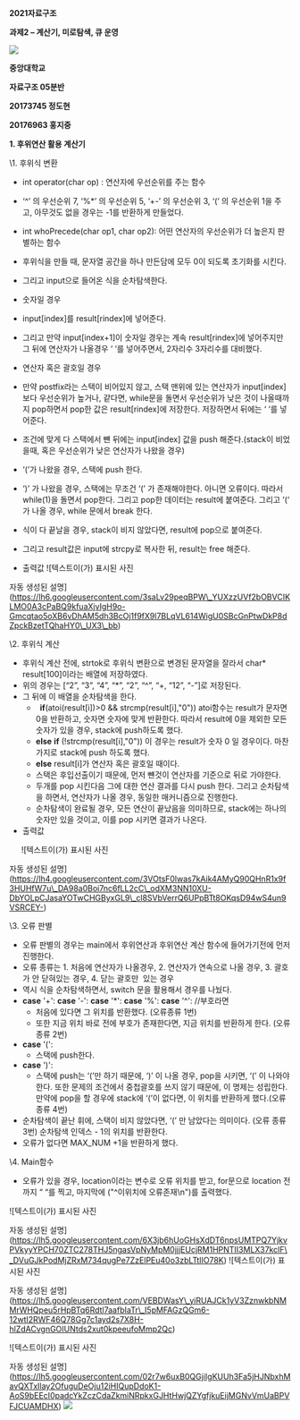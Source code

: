 ﻿**2021자료구조**

**과제2 – 계산기, 미로탐색, 큐 운영**



![](Aspose.Words.528f683e-cd7d-4f59-998b-9843abeea2d5.001.jpeg)




**중앙대학교**

**자료구조 05분반**

**20173745 정도현**

**20176963 홍지중**

**1. 후위연산 활용 계산기**

\1. 후위식 변환

- int operator(char op) : 연산자에 우선순위를 주는 함수
- ‘^’ 의 우선순위 7, ‘%\*’ 의 우선순위 5, ‘+-’ 의 우선순위 3, ‘(‘ 의 우선순위 1을 주고, 아무것도 없을 경우는 -1를 반환하게 만들었다.

- int whoPrecede(char op1, char op2): 어떤 연산자의 우선순위가 더 높은지 판별하는 함수
- 후위식을 만들 때, 문자열 공간을 하나 만든담에 모두 0이 되도록 초기화를 시킨다.
- 그리고 input으로 들어온 식을 순차탐색한다.
- 숫자일 경우
- input[index]를 result[rindex]에 넣어준다.
- 그리고 만약 input[index+1]이 숫자일 경우는 계속 result[rindex]에 넣어주지만 그 뒤에 연산자가 나올경우 ‘ ‘를 넣어주면서, 2자리수 3자리수를 대비했다.
- 연산자 혹은 괄호일 경우
- 만약 postfix라는 스택이 비어있지 않고, 스택 맨위에 있는 연산자가 input[index]보다 우선순위가 높거나, 같다면, while문을 돌면서 우선순위가 낮은 것이 나올때까지 pop하면서 pop한 값은 result[rindex]에 저장한다. 저장하면서 뒤에는 ‘ ‘를 넣어준다.
- 조건에 맞게 다 스택에서 뺸 뒤에는 input[index] 값을 push 해준다.(stack이 비었을때, 혹은 우선순위가 낮은 연산자가 나왔을 경우)
- ‘(’가 나왔을 경우, 스택에 push 한다.
- ‘)’ 가 나왔을 경우, 스택에는 무조건 ‘(’ 가 존재해야한다. 아니면 오류이다. 따라서 while(1)을 돌면서 pop한다. 그리고 pop한 데이터는 result에 붙여준다. 그리고 ‘(‘ 가 나올 경우, while 문에서 break 한다.
- 식이 다 끝날을 경우, stack이 비지 않았다면, result에 pop으로 붙여준다.
- 그리고 result값은 input에 strcpy로 복사한 뒤, result는 free 해준다.
- 출력값
  ![텍스트이(가) 표시된 사진

자동 생성된 설명](https://lh6.googleusercontent.com/3saLv29peqBPW\_YUXzzUVf2bOBVCIKLMO0A3cPaBQ9kfuaXjvIgH9o-Gmcqtao5oXB6vDhAM5dh3BcOj1f9fX9l7BLqVL614WigU0SBcGnPtwDkP8dZpckBzetTQhaHY0\_UX3\_bb)

\2. 후위식 계산

- 후위식 계산 전에, strtok로 후위식 변환으로 변경된 문자열을 잘라서 char\* result[100]이라는 배열에 저장하였다.
- 위의 경우는 [“2”, “3”, “4”, “\*”, “2”, “^”, “+, “12”, “-”]로 저장된다.
- 그 뒤에 이 배열을 순차탐색을 한다.
  - ` `**if**(atoi(result[i])>0 && strcmp(result[i],"0")) atoi함수는 result가 문자면 0을 반환하고, 숫자면 숫자에 맞게 반환한다. 따라서 result에 0을 제외한 모든 숫자가 있을 경우, stack에 push하도록 했다.
  - **else** **if** (!strcmp(result[i],"0")) 이 경우는 result가 숫자 0 일 경우이다. 마찬가지로 stack에 push 하도록 했다.
  - **else** result[i]가 연산자 혹은 괄호일 때이다.
  - 스택은 후입선출이기 때문에, 먼저 뺸것이 연산자를 기준으로 뒤로 가야한다. 
  - 두개를 pop 시킨다음 그에 대한 연산 결과를 다시 push 한다. 그리고 순차탐색을 하면서, 연산자가 나올 경우, 동일한 매커니즘으로 진행한다.
  - 순차탐색이 완료될 경우, 모든 연산이 끝났음을 의미하므로, stack에는 하나의 숫자만 있을 것이고, 이를 pop 시키면 결과가 나온다.
- 출력값

`	`![텍스트이(가) 표시된 사진

자동 생성된 설명](https://lh4.googleusercontent.com/3VOtsF0lwas7kAik4AMyQ90QHnR1x9f3HUHfW7u\_DA98a0Boi7nc6fLL2cC\_odXM3NN10XU-DbYOLpCJasaYOTwCHGByxGL9\_cl8SVbVerrQ6UPpBTt8OKqsD94wS4un9VSRCEY-)




\3. 오류 판별

- 오류 판별의 경우는 main에서 후위연산과 후위연산 계산 함수에 들어가기전에 먼저 진행한다.
- 오류 종류는 1. 처음에 연산자가 나올경우, 2. 연산자가 연속으로 나올 경우, 3. 괄호가 안 닫혀있는 경우, 4. 닫는 괄호만  있는 경우
- 역시 식을 순차탐색하면서, switch 문을 활용해서 경우를 나눴다.
- **case** '+': **case** '-': **case** '\*': **case** '%': **case** '^': //부호라면
  - 처음에 있다면 그 위치를 반환했다. (오류종류 1번)
  - 또한 지금 위치 바로 전에 부호가 존재한다면, 지금 위치를 반환하게 한다. (오류종류 2번)
- **case** '(': 
  - 스택에 push한다. 
- **case** ')': 
  - 스택에 push는 ‘(’만 하기 때문에, ‘)’ 이 나올 경우, pop을 시키면, ‘(’ 이 나와야한다. 또한 문제의 조건에서 중첩괄호를 쓰지 않기 때문에, 이 명제는 성립한다. 만약에 pop을 할 경우에 stack에 ‘(’이 없다면, 이 위치를 반환하게 했다.(오류종류 4번) 
- 순차탐색이 끝난 휘에, 스택이 비지 않았다면, ‘(’ 만 남았다는 의미이다. (오류 종류 3번) 순차탐색 인덱스 - 1의 위치를 반환한다.
- 오류가 없다면 MAX\_NUM +1을 반환하게 했다.

\4. Main함수

- 오류가 있을 경우, location이라는 변수로 오류 위치를 받고, for문으로 location 전까지 “ “를 찍고, 마지막에 ("^이위치에 오류존재\n")를 출력했다.

![텍스트이(가) 표시된 사진

자동 생성된 설명](https://lh5.googleusercontent.com/6X3jb6hUoGHsXdDT6npsUMTPQ7YjkvPVkyyYPCH70ZTC278THJ5ngasVpNyMpM0jjjEUcjRM1HPNTII3MLX37kclF\_DVuGJkPodMjZRxM734qugPe7ZzElPEu40o3zbLTtIIO78K)   ![텍스트이(가) 표시된 사진

자동 생성된 설명](https://lh5.googleusercontent.com/VEBDWasY\_yiRUAJCk1yV3ZznwkbNMMrWHQpeu5rHpBTq6Rdtl7aafbIaTr\_I5pMFAGzQGm6-12wtI2RWF46Q78Gg7c1ayd2s7X8H-hlZdACvgnGOIUNtds2xut0kpeeufoMmp2Qc)

![텍스트이(가) 표시된 사진

자동 생성된 설명](https://lh5.googleusercontent.com/02r7w6uxB0QGjiIgKUUh3Fa5jHJNbxhMavQXTxIlay2OfuguDeOju12iHIQupDdoK1-AoS9bEEcI0padcYkZczCdaZkmiNRpkxGJHtHwjQZYgfjkuEijMGNvVmUaBPVFJCUAMDHX)            ![](https://lh6.googleusercontent.com/7\_lnQOHCHzyCpYOd1T55CNEZqMdgzmfms02oFX8RXiT8ij08wRmdrjAMNs9t7I7Dpahzs2-RA\_nQf5Y0UX1jSQ3YDdQlroel\_IERX4mx-OGY7Foole3UJKz16Z3szmIFb9Jb2z5s)
